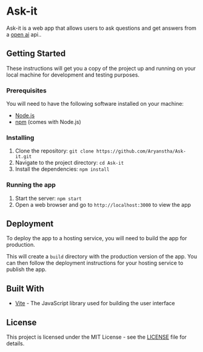 # Ask-it

Ask-it is a web app that allows users to ask questions and get answers from a [open ai](https://openai.com) api..

## Getting Started

These instructions will get you a copy of the project up and running on your local machine for development and testing purposes.

### Prerequisites

You will need to have the following software installed on your machine:

- [Node.js](https://nodejs.org/)
- [npm](https://www.npmjs.com/) (comes with Node.js)

### Installing

1. Clone the repository: `git clone https://github.com/Aryanstha/Ask-it.git`
2. Navigate to the project directory: `cd Ask-it`
3. Install the dependencies: `npm install`

### Running the app

1. Start the server: `npm start`
2. Open a web browser and go to `http://localhost:3000` to view the app

## Deployment

To deploy the app to a hosting service, you will need to build the app for production.

This will create a `build` directory with the production version of the app. You can then follow the deployment instructions for your hosting service to publish the app.

## Built With

- [Vite](https://vitejs.dev/) - The JavaScript library used for building the user interface

## License

This project is licensed under the MIT License - see the [LICENSE](LICENSE) file for details.
